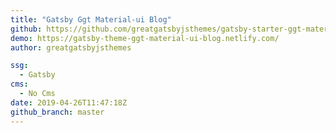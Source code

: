 ```yaml
---
title: "Gatsby Ggt Material-ui Blog"
github: https://github.com/greatgatsbyjsthemes/gatsby-starter-ggt-material-ui-blog
demo: https://gatsby-theme-ggt-material-ui-blog.netlify.com/
author: greatgatsbyjsthemes

ssg:
  - Gatsby
cms:
  - No Cms
date: 2019-04-26T11:47:18Z
github_branch: master
---
```

